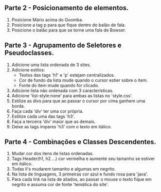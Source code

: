 ## Parte 2 - Posicionamento de elementos.

1. Posicione Mário acima do Goomba.
2. Posicione a tag p para que fique dentro do balão de fala.
3. Posicione o balão para que se torne uma fala de Bowser.

## Parte 3 - Agrupamento de Seletores e Pseudoclasses.

1. Adicione uma lista ordenada de 3 sites.
2. Adicione estilos:
    - Textos das tags 'h1' e 'p' estejam centralizados.
    - Cor de fundo da lista mude quando o cursor estier sobre o item.
    - Fonte do item mude quando for clicado.
3. Adicione lista não ordenada com 3 características.
4. Adicione 'list-style:none' para ambas as listas no 'style.css'.
5. Estilize as divs para que ao passar o cursor por cima ganhem uma borda.
6. Faça cada 'div' ter uma cor própria.
7. Estilize cada uma das tags 'h3'.
8. Faça a terceira 'div' maior que as demais.
9. Deixe as tags ímpares 'h3' com o texto em itálico.

## Parte 4 - Combinações e Classes Descendentes.

1. Mudar cor dos itens de listas ordenadas.
2. Tags Header(h1, h2 ...) cor vermelha e aumente seu tamanho se estiver em itálico.
3. Todas li's mudarem tamanho e algumas em negrito.
4. Na lista de linguagens, 3 primeiras cor azul e fundo rosa para 'java'.
5. Para cada link na lista de aliados, ao passar o mouse o texto fique em negrito e assuma cor de fonte 'temática do site'.

